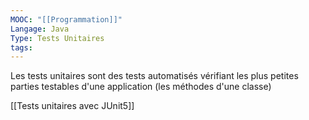 ```yaml
---
MOOC: "[[Programmation]]"
Langage: Java
Type: Tests Unitaires
tags:
---
```

Les tests unitaires sont des tests automatisés vérifiant les plus petites parties testables d'une application (les méthodes d'une classe)

[[Tests unitaires avec JUnit5]]